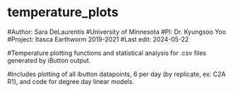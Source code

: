 # temperature_plots
#Author: Sara DeLaurentis
#University of Minnesota
#PI: Dr. Kyungsoo Yoo
#Project: Itasca Earthworm 2019-2021
#Last edit: 2024-05-22

#Temperature plotting functions and statistical analysis for .csv files generated by iButton output.

#Includes plotting of all ibutton datapoints, 6 per day (by replicate, ex: C2A R1), and code for degree day linear models.
